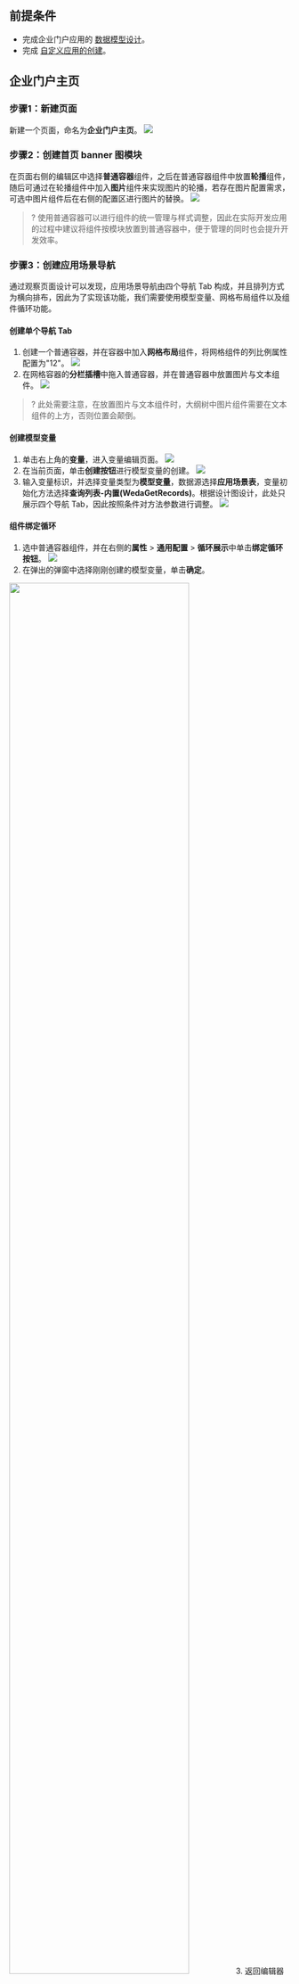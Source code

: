 ## 前提条件
- 完成企业门户应用的 [数据模型设计](https://cloud.tencent.com/document/product/1301/68187#sourceDesign)。
- 完成 [自定义应用的创建](https://cloud.tencent.com/document/product/1301/48868)。



## 企业门户主页

[](id:step1)
### 步骤1：新建页面
新建一个页面，命名为**企业门户主页**。
![](https://qcloudimg.tencent-cloud.cn/raw/0a05356f21d004d4703534e272f7a32e.png)

[](id:step2)
### 步骤2：创建首页 banner 图模块

在页面右侧的编辑区中选择**普通容器**组件，之后在普通容器组件中放置**轮播**组件，随后可通过在轮播组件中加入**图片**组件来实现图片的轮播，若存在图片配置需求，可选中图片组件后在右侧的配置区进行图片的替换。
![](https://qcloudimg.tencent-cloud.cn/raw/bf0d2aca133ab788eb6d904dd337390e.png)
>? 使用普通容器可以进行组件的统一管理与样式调整，因此在实际开发应用的过程中建议将组件按模块放置到普通容器中，便于管理的同时也会提升开发效率。


[](id:step3)
### 步骤3：创建应用场景导航
通过观察页面设计可以发现，应用场景导航由四个导航 Tab 构成，并且排列方式为横向排布，因此为了实现该功能，我们需要使用模型变量、网格布局组件以及组件循环功能。

#### 创建单个导航 Tab
1. 创建一个普通容器，并在容器中加入**网格布局**组件，将网格组件的列比例属性配置为"12"。
![](https://qcloudimg.tencent-cloud.cn/raw/842fbef090d30d4e1d43e56c928bd90b.png)
2. 在网格容器的**分栏插槽**中拖入普通容器，并在普通容器中放置图片与文本组件。
![](https://qcloudimg.tencent-cloud.cn/raw/c082cb0a80ae9f097f78550e69f8bcd5.png)
>? 此处需要注意，在放置图片与文本组件时，大纲树中图片组件需要在文本组件的上方，否则位置会颠倒。

#### 创建模型变量
1. 单击右上角的**变量**，进入变量编辑页面。
![](https://qcloudimg.tencent-cloud.cn/raw/bf22cb0d5837decd37755efbd1dfd977.png)
2. 在当前页面，单击**创建按钮**进行模型变量的创建。
![](https://qcloudimg.tencent-cloud.cn/raw/d3ab16948831fbd1c4485327ce1a6112.png)
3. [](id:step3_3)输入变量标识，并选择变量类型为**模型变量**，数据源选择**应用场景表**，变量初始化方法选择**查询列表-内置(WedaGetRecords)**。根据设计图设计，此处只展示四个导航 Tab，因此按照条件对方法参数进行调整。
![](https://qcloudimg.tencent-cloud.cn/raw/36811f93d23ecfa0450b03d6b10e3d64.png)

[](id:loop)
#### 组件绑定循环
1. 选中普通容器组件，并在右侧的**属性** > **通用配置** > **循环展示**中单击**绑定循环按钮**。
![](https://qcloudimg.tencent-cloud.cn/raw/6166597dbe102148c06d7761417c1421.png)
2. 在弹出的弹窗中选择刚刚创建的模型变量，单击**确定**。
<img src = "https://qcloudimg.tencent-cloud.cn/raw/b8fdefc29b1813926016f54bfbf95186.png" style = "width:80%">  
3. 返回编辑器页面后，选中容器下的图片组件，单击右侧的**数据绑定按钮**。
![](https://qcloudimg.tencent-cloud.cn/raw/aaa92f91cfda8e4f2d2683de7345d352.png)
4. 在弹窗中选择循环变量 Tab，并选择对应的数据源字段完成数据绑定。
<img src = "https://qcloudimg.tencent-cloud.cn/raw/1b7096a2be780b869ba870c9094278c4.png" style = "width:80%">  
5. 按上述方式对文本组件的数据进行绑定，完成后页面样式如下：
![](https://qcloudimg.tencent-cloud.cn/raw/82c85805570661c53f2150064408f3aa.png)

#### 样式调整
循环与数据配置完成后，该模块的样式并没有按照应用设计图中那样进行展示，因此我们需要对组件进行样式的调整来使其达到预期，首先对图片组件的宽高进行调整。
1. 单击右侧编辑区的样式 Tab，将图片组件的宽高调整为100。
![](https://qcloudimg.tencent-cloud.cn/raw/509445711962ee8a1c8c1693cc3db4b2.png)
2. 可以看到图片的大小变为正常状态，之后我们调整图片、文本组件的居中状态，单击普通容器组件，在配置区的样式 Tab 中，选择布局模式为弹性布局，主轴方向设为垂直，主轴对齐设为水平居中，副轴对齐设为中点对齐。
![](https://qcloudimg.tencent-cloud.cn/raw/242d8460aa062139f907fa3ba5890744.png)
<dx-alert infotype="explain" title="关于弹性布局：">
设置了弹性布局容器内的组件会根据当前设置的主轴方向、主轴对齐、副轴对齐进行布局的调整。
</dx-alert>
3. 随后对普通容器组件的宽度进行调整，宽度设置为200，可以看到组件已按照设计图中样式进行排布。
![](https://qcloudimg.tencent-cloud.cn/raw/c8fda68a15c863985b96968f3e9b54b9.png)




### 步骤4：企业动态导航
#### 创建模块标题
创建一个普通容器，在普通容器中添加**文本组件**，在右侧的配置区中将文本组件的内容修改为"最新动态"，对齐方式修改为"向左对齐"，之后单击样式 Tab，将文本的属性设置为"粗"。
![](https://qcloudimg.tencent-cloud.cn/raw/6d71f4471500bbd7a710f627105c0fd1.png)

#### 创建图文列表
添加一个普通容器，随后在该容器下添加**图文展示项**组件，随后在右侧配置区开启该组件的**自定义内容**选项。
![](https://qcloudimg.tencent-cloud.cn/raw/b9ae16131175146d45e14e2b6e4bd529.png)
>? 开启自定义内容选项后，图文展示项组件便可以以插槽的形式来展示内容，只需要将组件放置在主内容插槽即可。

#### 调整图文列表组件内容
在右侧配置区删除"内容"配置项中的文本，随后在主内容插槽中插入两个文本组件，修改完成后组件样式如下图所示：
![](https://qcloudimg.tencent-cloud.cn/raw/06fe58303e4ffb4d71fd641f4cc07e5c.png)

#### 创建模型变量
与 [步骤3](#step3_3) 的创建方式相同，创建模型变量，变量绑定**企业动态表**，变量初始化方法选择**查询列表-内置(WedaGetRecords)**。根据设计图设计，此处只展示时间最新的四个动态，因此按照条件对方法参数进行调整。
![](https://qcloudimg.tencent-cloud.cn/raw/5b35bd50afcd09d88698973c356f260a.png)


#### 组件绑定循环
1. 为图文展示项的父容器绑定循环，绑定方式可参见上文的 [循环绑定](#loop)。
![](https://qcloudimg.tencent-cloud.cn/raw/437f7eddbec9485fc980d7fffa73eaf4.png)
2. 选中图文展示项组件，为图文展示项组件的图片属性绑定数据。
![](https://qcloudimg.tencent-cloud.cn/raw/ff7160189717d203d661b3a54abb9bbf.png)
3. 按照同样方式为文本组件进行数据绑定。
![](https://qcloudimg.tencent-cloud.cn/raw/29d81f885910cf248025302267130b0b.png)

#### 模块样式调整
1. 选中图文展示项的父容器，点击右侧配置区的样式 Tab，选择**边框类型**为虚线，**边框宽度**为1,颜色选择为灰色。
![](https://qcloudimg.tencent-cloud.cn/raw/46d2abc6895da3f9885f237ea7f226a1.png)
2. 在父容器的样式 Tab 中对图文展示项的间距进行调整，如下图所示：
![](https://qcloudimg.tencent-cloud.cn/raw/8ea9cc4d149c7a41ace8efd92eb374e5.png)
3. 选中最外层容器，调整该模块与应用场景模块之间的间距。至此，企业动态模块构建完成。
![](https://qcloudimg.tencent-cloud.cn/raw/fc754fa158a5f7c3d9703be791b33bd3.png)



### 步骤5：企业合作伙伴模块

与应用场景模块创建方式相同，使用网格布局、文本、图片组件来实现。具体实现步骤可参见 [**步骤3**](#step3)。
![](https://qcloudimg.tencent-cloud.cn/raw/bc2ab0eb4681fc43a2597f35a45f2650.png)


## 应用场景详情页搭建

### 步骤1：新建页面
新建应用场景详情页面，页面创建流程可参见 [上文](#step1)。

### 步骤2：场景详情模块创建
1. 场景详情模块由标题与详情内容构成，创建一个父级容器，随后分别在父级容器中添加文本组件与富文本展示组件即可完成该模块创建。
![](https://qcloudimg.tencent-cloud.cn/raw/53ed44257a3a3faa4809e7d906343ea8.png)
2. 修改文本字体大小，并在样式 Tab 中进行加粗。
![](https://qcloudimg.tencent-cloud.cn/raw/68a994e3a5f996c26200b96e649600ed.png)

### 步骤3：签约客户模块创建
可参见 [应用场景](#step3) 创建，创建方式相同。 
![](https://qcloudimg.tencent-cloud.cn/raw/60429e94dcbcafbf74c2fc8d8255a1a5.png)
>! 详情页的展示内容根据跳转传参来进行获取，此处模块的变量绑定请看**页面逻辑设计**章节。


## 企业动态详情页搭建
### 步骤1：新建页面
新建应用场景详情页面，页面创建流程可参见 [上文](#step1)。

### 步骤2：场景详情模块创建
1. 场景详情模块由标题与详情内容构成，创建一个父级容器，随后分别在父级容器中添加两个文本组件（分别对应标题与日期）与富文本展示组件即可完成该模块创建。
![](https://qcloudimg.tencent-cloud.cn/raw/afe5b8d172c7a82b56cde04db7567a4b.png)
2. 修改文本字体大小，并在样式 Tab 中进行加粗。
![](https://qcloudimg.tencent-cloud.cn/raw/84d9523717c48797698c217475189ce2.png)
>! 详情页的展示内容根据跳转传参来进行获取，此处模块的变量绑定请看**页面逻辑设计**章节。


## 动态列表页搭建
动态列表页搭建方式与主页动态列表模块搭建方式大致相同，值得注意的是，此处的动态列表页为展示全部动态，因此绑定的模型变量存在差异，此处模型变量应调用**查看列表-内置(WedaGetList)**方法。
![](https://qcloudimg.tencent-cloud.cn/raw/f98a43e5768e69d3c206c6eb4dc2e466.png)


## 企业联系页搭建

### 步骤1：首页 banner 图模块
搭建方式与主页 banner 模块相同，参见 [上文](#step2)。
![](https://qcloudimg.tencent-cloud.cn/raw/896a7914d989a119c3166a114175e7b2.png)

### 步骤2：品牌简介模块
1. 创建一个普通容器，并且在容器中再添加一个宽度为80%的容器作为模块背景，将该容器背景颜色设置为灰色。
![](https://qcloudimg.tencent-cloud.cn/raw/03d1516b84278747901a5f9d722041dd.png)
2. 选中父容器，在右侧编辑区的样式 Tab 中选择弹性布局，将刚刚用来作为背景的容器进行居中。
![](https://qcloudimg.tencent-cloud.cn/raw/84acb1c6537d3020e6dfc42ac25bb797.png)
3. 在背景容器中加入两个文本组件，分别作为标题与简介内容的载体。
![](https://qcloudimg.tencent-cloud.cn/raw/000a8083dd5f9f2e89843897f8292cb8.png)
4. 选中第一个文本组件，在该组件的样式 Tab 中将字体设置为加粗，并将文本内容修改为企业简介。
![](https://qcloudimg.tencent-cloud.cn/raw/ff6551c32205e2f6e65cfba3b6814111.png)
5. 选中第二个文本组件，将该组件的对齐方式设置为**两端对齐**，并将文本内容修改为对应的简介内容，并根据简介内容调整文本组件的最大行数。
![](https://qcloudimg.tencent-cloud.cn/raw/9e68e5b2e9f7a4fc57197ef5cc4be235.png)

### 步骤3：联系我们模块
1. 与品牌简介模块相同，创建一个背景容器并居中，并在背景容器中添加一个文本组件作为模块标题，将文本组件的内容修改为“联系我们”并进行加粗。
![](https://qcloudimg.tencent-cloud.cn/raw/ba5a3ddaca59bc4fe45d2875777db424.png)
2. 之后在该容器中添加两个网格布局组件，在配置区中统一将列比例调整为12。
![](https://qcloudimg.tencent-cloud.cn/raw/9b65d7b755ce4bb634876b8ac970d352.png)
3. 在第一个网格布局组件的插槽中插入图片组件与文本组件，分别将组件内容替换为 icon 与对应文案，并根据实际需求调整组件的大小与组件位置。
![](https://qcloudimg.tencent-cloud.cn/raw/8b5e863a880acfea3d31cd2b8350daf4.png)
4. 重复上述步骤，添加企业邮箱内容即可完成创建。
![](https://qcloudimg.tencent-cloud.cn/raw/f55bcbd35f16966f150f51c004735d66.png)


